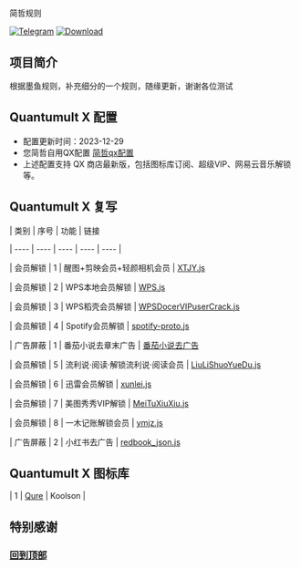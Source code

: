 # 
简哲规则


[![Telegram](https://img.shields.io/badge/Telegram-Channel-33A8E3)](https://t.me/+iZBVehZYxbkyYWY1)
[![Download](https://img.shields.io/badge/Download-File-33A8E3)](https://raw.githubusercontent.com/mjk0108/qx-/main/QX%E8%87%AA%E7%94%A8.conf)


## 项目简介
根据墨鱼规则，补充细分的一个规则，随缘更新，谢谢各位测试

## Quantumult X 配置
- 配置更新时间：2023-12-29
- 您简哲自用QX配置 [简哲qx配置](https://raw.githubusercontent.com/mjk0108/qx-/main/QX%E8%87%AA%E7%94%A8.conf)
- 上述配置支持 QX 商店最新版，包括图标库订阅、超级VIP、网易云音乐解锁等。


## Quantumult X 复写
| 类别 | 序号 | 功能 | 链接 

| ---- | ---- | ---- | ---- | ---- |

| 会员解锁 | 1 | 醒图+剪映会员+轻颜相机会员 | [XTJY.js](https://raw.githubusercontent.com/WeiRen0/Scripts/main/XTJY.js) 

| 会员解锁 | 2 | WPS本地会员解锁 | [WPS.js](https://raw.githubusercontent.com/I-am-R-E/Functional-Store-Hub/Master/WPSOffice/Script/WPS.js) 

| 会员解锁 | 3 | WPS稻壳会员解锁 | [WPSDocerVIPuserCrack.js](https://raw.githubusercontent.com/yqc007/QuantumultX/master/WPSDocerVIPuserCrack.js) 

| 会员解锁 | 4 | Spotify会员解锁 | [spotify-proto.js](https://raw.githubusercontent.com/app2smile/rules/master/js/spotify-proto.js) 

| 广告屏蔽 | 1 | 番茄小说去章末广告 | [番茄小说去广告](直接规则，无链接) 

| 会员解锁 | 5 | 流利说·阅读·解锁流利说·阅读会员 | [LiuLiShuoYueDu.js](https://raw.githubusercontent.com/I-am-R-E/Functional-Store-Hub/Master/LiuLiShuoYueDu/Script/LiuLiShuoYueDu.js) 

| 会员解锁 | 6 | 迅雷会员解锁 | [xunlei.js](https://raw.githubusercontent.com/Marol62926/MarScrpt/main/xunlei.js) 

| 会员解锁 | 7 | 美图秀秀VIP解锁 | [MeiTuXiuXiu.js](https://raw.githubusercontent.com/I-am-R-E/QuantumultX/main/JavaScript/MeiTuXiuXiu.js) 

| 会员解锁 | 8 | 一木记账解锁会员 | [ymjz.js](https://raw.githubusercontent.com/deezertidal/Surge_Module/master/files/ymjz.js) 

| 广告屏蔽 | 2 | 小红书去广告 | [redbook_json.js](https://github.com/ddgksf2013/Scripts/raw/master/redbook_json.js) 





## Quantumult X 图标库

| 1 | [Qure](https://github.com/Koolson/Qure) | Koolson |

## 特别感谢


### [回到顶部](https://github.com/yourusername/yourrepository)
